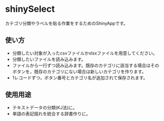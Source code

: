 # shinySelect

カテゴリ分類やラベルを貼る作業をするためのShinyAppです。

## 使い方

+ 分類したい対象が入ったcsvファイルかxlsxファイルを用意してください。
+ 分類したいファイルを読み込みます。
+ ファイルから一行ずつ読み込みます。既存のカテゴリに該当する場合はそのボタンを，既存のカテゴリにない場合は新しいカテゴリを作ります。
+ 1レコードずつ，ボタン番号とカテゴリ名が追加されて保存されます。

## 使用用途

+ テキストデータの分類(KJ法)に。
+ 単語の表記揺れを統合する辞書作りに。

